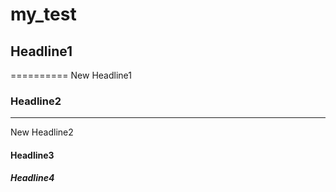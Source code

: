 # my_test
## Headline1
==========
New Headline1
### Headline2
-----------
New Headline2
#### Headline3
##### Headline4

